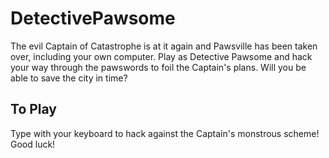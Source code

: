 # DetectivePawsome
The evil Captain of Catastrophe is at it again and Pawsville has been taken over, including your own computer. Play as Detective Pawsome and hack your way through the pawswords to foil the Captain's plans. Will you be able to save the city in time?

## To Play
Type with your keyboard to hack against the Captain's monstrous scheme! Good luck!
